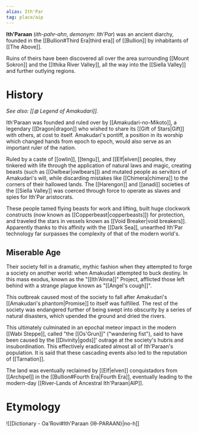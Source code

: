 ```yaml
---
alias: Ith'Par
tag: place/aip
---
```


**Ith'Paraan** (*ith-pahr-ahn*, *demonym: Ith'Par*) was an ancient diarchy, founded in the [[Bullion#Third Era|third era]] of [[Bullion]] by inhabitants of [[The Above]]. 

Ruins of theirs have been discovered all over the area surrounding [[Mount Sokron]] and the [[Ithika River Valley]], all the way into the [[Siella Valley]] and further outlying regions.

# History
*See also: [[◍ Legend of Amakudari]].*

Ith'Paraan was founded and ruled over by [[Amakudari-no-Mikoto]], a legendary [[Dragon|dragon]] who wished to share its [[Gift of Stars|Gift]] with others, at cost to itself. Amakudari's pontiff, a position in its worship which changed hands from epoch to epoch, would also serve as an important ruler of the nation.

Ruled by a caste of [[owlin]], [[tengu]], and [[Elf|elven]] peoples, they tinkered with life through the application of natural laws and magic, creating beasts (such as [[Owlbear|owlbears]]) and mutated people as servitors of Amakudari's will, while discarding mistakes like [[Chimera|chimera]] to the corners of their hallowed lands. The [[Harengon]] and [[anadi]] societies of the [[Siella Valley]] was coerced through force to operate as slaves and spies for Ith'Par aristocrats.

These people tamed flying beasts for work and lifting, built huge clockwork constructs (now known as [[Copperbeast|copperbeasts]]) for protection, and traveled the stars in vessels known as [[Void Breaker|void breakers]]. Apparently thanks to this affinity with the [[Dark Sea]], unearthed Ith'Par technology far surpasses the complexity of that of the modern world's.
## Miserable Age
Their society fell in a dramatic, mythic fashion when they attempted to forge a society on another world: when Amakudari attempted to buck destiny. In this mass exodus, known as the "[[Ith'Alnna]]" Project, afflicted those left behind with a strange plague known as "[[Angel's cough]]". 

This outbreak caused most of the society to fall after Amakudari's [[Amakudari's phantom|Promise]] to itself was fulfilled. The rest of the society was endangered further of being swept into obscurity by a series of natural disasters, which upended the ground and dried the rivers.

This ultimately culminated in an epochal meteor impact in the modern [[Wabi Steppe]], called "the [[Os'Grun]]" ("wandering fist"), said to have been caused by the [[Divinity|gods]]' outrage at the society's hubris and insubordination. This effectively eradicated almost all of Ith'Paraan's population. It is said that these cascading events also led to the reputation of [[Tarnation]].

The land was eventually reclaimed by [[Elf|elven]] conquistadors from [[Archipel]] in the [[Bullion#Fourth Era|Fourth Era]], eventually leading to the modern-day [[River-Lands of Ancestral Ith'Paraan|AIP]].

# Etymology
![[Dictionary - Oa'Rovi#Ith'Paraan {Iθ-PARAAN}|no-h]]